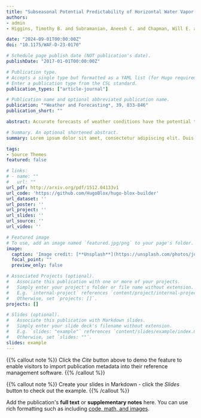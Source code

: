 ```yaml
---
title: "Subseasonal Potential Predictability of Horizontal Water Vapor Transport and Precipitation Extremes in the North Pacific"
authors:
- admin
- Higgins, Timothy B. and Subramanian, Aneesh C. and Chapman, Will E. and Lavers, David A. and Winters, Andrew C.

date: "2024-09-01T00:00:00Z"
doi: "10.1175/WAF-D-23-0170"

# Schedule page publish date (NOT publication's date).
publishDate: "2017-01-01T00:00:00Z"

# Publication type.
# Accepts a single type but formatted as a YAML list (for Hugo requirements).
# Enter a publication type from the CSL standard.
publication_types: ["article-journal"]

# Publication name and optional abbreviated publication name.
publication: "*Weather and Forecasting*, 39, 833-846"
publication_short: ""

abstract: Accurate forecasts of weather conditions have the potential to mitigate the social and economic damages they cause. To make informed decisions based on forecasts, it is important to determine the extent to which they could be skillful. This study focuses on subseasonal forecasts out to a lead time of four weeks. We examine the differences between the potential predictability, which is computed under the assumption of a "perfect model", of integrated vapor transport (IVT) and precipitation under extreme conditions in subseasonal forecasts across the northeast Pacific. Our results demonstrate significant forecast skill of extreme IVT and precipitation events (exceeding the 90$^{th}$ percentile) into week 4 for specific areas, particularly when anomalously wet conditions are observed in the true model state. This forecast skill during weeks 3 and 4 is closely associated with a zonal extension of the North Pacific Jet. These findings of the source of skillful subseasonal forecasts over the US West Coast could have implications for water management in these regions susceptible to drought and flooding extremes. Additionally, they may offer valuable insights for governments and industries on the US West Coast seeking to make informed decisions based on extended weather prediction.

# Summary. An optional shortened abstract.
summary: Lorem ipsum dolor sit amet, consectetur adipiscing elit. Duis posuere tellus ac convallis placerat. Proin tincidunt magna sed ex sollicitudin condimentum.

tags:
- Source Themes
featured: false

# links:
# - name: ""
#   url: ""
url_pdf: http://arxiv.org/pdf/1512.04133v1
url_code: 'https://github.com/HugoBlox/hugo-blox-builder'
url_dataset: ''
url_poster: ''
url_project: ''
url_slides: ''
url_source: ''
url_video: ''

# Featured image
# To use, add an image named `featured.jpg/png` to your page's folder. 
image:
  caption: 'Image credit: [**Unsplash**](https://unsplash.com/photos/jdD8gXaTZsc)'
  focal_point: ""
  preview_only: false

# Associated Projects (optional).
#   Associate this publication with one or more of your projects.
#   Simply enter your project's folder or file name without extension.
#   E.g. `internal-project` references `content/project/internal-project/index.md`.
#   Otherwise, set `projects: []`.
projects: []

# Slides (optional).
#   Associate this publication with Markdown slides.
#   Simply enter your slide deck's filename without extension.
#   E.g. `slides: "example"` references `content/slides/example/index.md`.
#   Otherwise, set `slides: ""`.
slides: example
---
```


{{% callout note %}}
Click the *Cite* button above to demo the feature to enable visitors to import publication metadata into their reference management software.
{{% /callout %}}

{{% callout note %}}
Create your slides in Markdown - click the *Slides* button to check out the example.
{{% /callout %}}

Add the publication's **full text** or **supplementary notes** here. You can use rich formatting such as including [code, math, and images](https://docs.hugoblox.com/content/writing-markdown-latex/).
